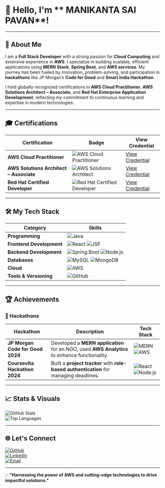 # 👋 Hello, I'm ** MANIKANTA SAI PAVAN**!

---

## 🌟 About Me

I am a **Full Stack Developer** with a strong passion for **Cloud Computing** and extensive experience in **AWS**. I specialize in building scalable, efficient applications using **MERN Stack**, **Spring Boot**, and **AWS services**. My journey has been fueled by innovation, problem-solving, and participation in **hackathons** like JP Morgan’s **Code for Good** and **Smart India Hackathon**.  

I hold globally recognized certifications in **AWS Cloud Practitioner**, **AWS Solutions Architect – Associate**, and **Red Hat Enterprise Application Development**, reflecting my commitment to continuous learning and expertise in modern technologies.

---

## 🎓 Certifications

| **Certification**                          | **Badge**                                                                                   | **View Credential**                                                                                   |
|--------------------------------------------|---------------------------------------------------------------------------------------------|-------------------------------------------------------------------------------------------------------|
| **AWS Cloud Practitioner**                 | ![AWS Cloud Practitioner](https://img.shields.io/badge/AWS-Cloud%20Practitioner-orange)     | [View Credential](https://www.credly.com/badges/559c1cc5-609f-45de-8cc6-5a4dcae4815a/public_url)      |
| **AWS Solutions Architect – Associate**    | ![AWS Solutions Architect](https://img.shields.io/badge/AWS-Solutions%20Architect-orange)   | [View Credential](https://www.credly.com/badges/cf16d0f4-a257-4fe9-9bc8-81f4e210a2c5/public_url)      |
| **Red Hat Certified Developer**            | ![Red Hat Certified Developer](https://img.shields.io/badge/Red%20Hat-Certified%20Developer-red) | [View Credential](https://www.credly.com/badges/ee574b74-8eca-4b10-95e8-dfd65300dbd1/public_url)      |

---

## 🛠️ My Tech Stack

| **Category**           | **Skills**                                                                                                                                                                                                 |
|-------------------------|-----------------------------------------------------------------------------------------------------------------------------------------------------------------------------------------------------------|
| **Programming**         | ![Java](https://img.shields.io/badge/Java-ED8B00?style=flat&logo=java&logoColor=white)                                                                                                                   |
| **Frontend Development**| ![React](https://img.shields.io/badge/React-61DAFB?style=flat&logo=react&logoColor=black) ![JSF](https://img.shields.io/badge/JSF-lightgrey?style=flat)                                                   |
| **Backend Development** | ![Spring Boot](https://img.shields.io/badge/Spring%20Boot-6DB33F?style=flat&logo=spring-boot&logoColor=white) ![Node.js](https://img.shields.io/badge/Node.js-339933?style=flat&logo=nodedotjs&logoColor=white) |
| **Databases**           | ![MySQL](https://img.shields.io/badge/MySQL-4479A1?style=flat&logo=mysql&logoColor=white) ![MongoDB](https://img.shields.io/badge/MongoDB-47A248?style=flat&logo=mongodb&logoColor=white)                 |
| **Cloud**               | ![AWS](https://img.shields.io/badge/AWS-232F3E?style=flat&logo=amazon-aws&logoColor=white)                                                                                                               |
| **Tools & Versioning**  | ![GitHub](https://img.shields.io/badge/GitHub-181717?style=flat&logo=github)                                                                                                                             |

---

## 🏆 Achievements

### 🚀 Hackathons

| **Hackathon**                     | **Description**                                                                                   | **Tech Stack**                                                                                   |
|-----------------------------------|---------------------------------------------------------------------------------------------------|--------------------------------------------------------------------------------------------------|
| **JP Morgan Code for Good 2024**  | Developed a **MERN application** for an NGO, used **AWS Analytics** to enhance functionality.     | ![MERN](https://img.shields.io/badge/MERN-Stack-blue) ![AWS](https://img.shields.io/badge/AWS-232F3E) |
| **Coursevita Hackathon 2024**     | Built a **project tracker** with **role-based authentication** for managing deadlines.            | ![React](https://img.shields.io/badge/React-61DAFB) ![Node.js](https://img.shields.io/badge/Node.js-339933) |

---

## 📈 Stats & Visuals

![GitHub Stats](https://github-readme-stats.vercel.app/api?username=Pavan17-cpu&show_icons=true&theme=radical&hide_border=true&bg_color=00000000)  
![Top Languages](https://github-readme-stats.vercel.app/api/top-langs/?username=Pavan17-cpu&layout=compact&theme=radical&hide_border=true&bg_color=00000000)

---

## 🌐 Let's Connect

[![GitHub](https://img.shields.io/badge/GitHub-Pavan17--cpu-blue?style=for-the-badge&logo=github)](https://github.com/Pavan17-cpu)  
[![LinkedIn](https://img.shields.io/badge/LinkedIn-Manikanta%20Sai%20Pavan-blue?style=for-the-badge&logo=linkedin)](http://www.linkedin.com/in/manikanta-sai-pavan)  
[![Email](https://img.shields.io/badge/Email-mmsp13266%40gmail.com-red?style=for-the-badge&logo=gmail)](mailto:mmsp13266@gmail.com)

---

💡 **"Harnessing the power of AWS and cutting-edge technologies to drive impactful solutions."**
